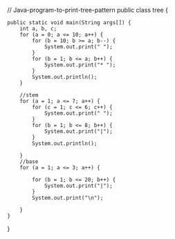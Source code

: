 // Java-program-to-print-tree-pattern
public class tree {

    public static void main(String args[]) {
        int a, b, c;
        for (a = 0; a <= 10; a++) {
            for (b = 10; b >= a; b--) {
                System.out.print(" ");
            }
            for (b = 1; b <= a; b++) {
                System.out.print("* ");
            }
            System.out.println();
        }

        //stem
        for (a = 1; a <= 7; a++) {
            for (c = 1; c <= 6; c++) {
                System.out.print(" ");
            }
            for (b = 1; b <= 8; b++) {
                System.out.print("|");
            }
            System.out.println();

        }
        //base
        for (a = 1; a <= 3; a++) {

            for (b = 1; b <= 20; b++) {
                System.out.print("|");
            }
            System.out.print("\n");

        }
    }
}
